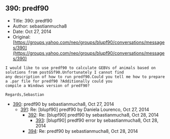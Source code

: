 ## 390: predf90

- Title: 390: predf90
- Author: sebastianmucha8
- Date: Oct 27, 2014
- Original: [https://groups.yahoo.com/neo/groups/blupf90/conversations/messages/390](https://groups.yahoo.com/neo/groups/blupf90/conversations/messages/390)

```
I would like to use predf90 to calculate GEBVs of animals based on solutions from postGSf90.Unfortunately I cannot find
any description of how to run predf90.Could you tell me how to prepare a .par file for predf90 ?Additionally could you
compile a Windows version of predf90?

Regards,Sebastian
```

- [390](0390.md): predf90 by sebastianmucha8, Oct 27, 2014
    - [391](0391.md): Re: [blupf90] predf90 by Daniela Lourenco, Oct 27, 2014
        - [392](0392.md): Re: [blupf90] predf90 by sebastianmucha8, Oct 28, 2014
            - [393](0393.md): [blupf90] predf90 error by sebastianmucha8, Oct 28, 2014
        - [394](0394.md): Re: predf90 by sebastianmucha8, Oct 28, 2014
